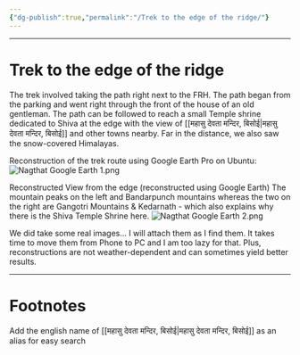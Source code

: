 ```yaml
---
{"dg-publish":true,"permalink":"/Trek to the edge of the ridge/"}
---
```



---
# Trek to the edge of the ridge
The trek involved taking the path right next to the FRH. The path began from the parking and went right through the front of the house of an old gentleman. The path can be followed to reach a small Temple shrine dedicated to Shiva at the edge with the view of [[महासु देवता मन्दिर, बिसोई\|महासु देवता मन्दिर, बिसोई]] and other towns nearby. Far in the distance, we also saw the snow-covered Himalayas.

Reconstruction of the trek route using Google Earth Pro on Ubuntu:
![Nagthat Google Earth 1.png](/img/user/Vaulted%20Images/Nagthat%20Google%20Earth%201.png)

Reconstructed View from the edge (reconstructed using Google Earth)
The mountain peaks on the left and Bandarpunch mountains whereas the two on the right are Gangotri Mountains & Kedarnath - which also explains why there is the Shiva Temple Shrine here.
![Nagthat Google Earth 2.png](/img/user/Vaulted%20Images/Nagthat%20Google%20Earth%202.png)

We did take some real images...
I will attach them as I find them. It takes time to move them from Phone to PC and I am too lazy for that. Plus, reconstructions are not weather-dependent and can sometimes yield better results.

---
# Footnotes
Add the english name of [[महासु देवता मन्दिर, बिसोई\|महासु देवता मन्दिर, बिसोई]] as an alias for easy search